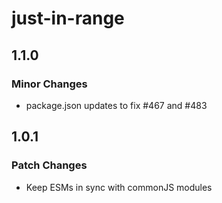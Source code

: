 # just-in-range

## 1.1.0

### Minor Changes

- package.json updates to fix #467 and #483

## 1.0.1

### Patch Changes

- Keep ESMs in sync with commonJS modules
